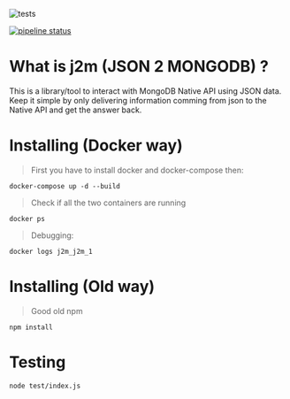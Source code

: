 ![tests](https://gitlab.com/tegila/j2m/badges/master/build.svg)

[![pipeline status](https://gitlab.com/tegila/j2m/badges/master/pipeline.svg)](https://gitlab.com/tegila/j2m/commits/master)

# What is j2m (JSON 2 MONGODB) ?

This is a library/tool to interact with MongoDB Native API using JSON data. 
Keep it simple by only delivering information comming from json to the Native API and get the answer back.

# Installing (Docker way)

> First you have to install docker and docker-compose then:

`docker-compose up -d --build`

> Check if all the two containers are running

`docker ps`

> Debugging:

`docker logs j2m_j2m_1` 

# Installing (Old way)

> Good old npm

`npm install`

# Testing 

`node test/index.js`
